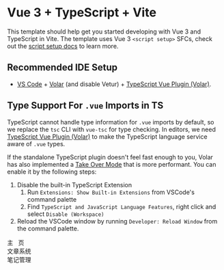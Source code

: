 # Vue 3 + TypeScript + Vite

This template should help get you started developing with Vue 3 and TypeScript in Vite. The template uses Vue 3 `<script setup>` SFCs, check out the [script setup docs](https://v3.vuejs.org/api/sfc-script-setup.html#sfc-script-setup) to learn more.

## Recommended IDE Setup

- [VS Code](https://code.visualstudio.com/) + [Volar](https://marketplace.visualstudio.com/items?itemName=Vue.volar) (and disable Vetur) + [TypeScript Vue Plugin (Volar)](https://marketplace.visualstudio.com/items?itemName=Vue.vscode-typescript-vue-plugin).

## Type Support For `.vue` Imports in TS

TypeScript cannot handle type information for `.vue` imports by default, so we replace the `tsc` CLI with `vue-tsc` for type checking. In editors, we need [TypeScript Vue Plugin (Volar)](https://marketplace.visualstudio.com/items?itemName=Vue.vscode-typescript-vue-plugin) to make the TypeScript language service aware of `.vue` types.

If the standalone TypeScript plugin doesn't feel fast enough to you, Volar has also implemented a [Take Over Mode](https://github.com/johnsoncodehk/volar/discussions/471#discussioncomment-1361669) that is more performant. You can enable it by the following steps:

1. Disable the built-in TypeScript Extension
   1. Run `Extensions: Show Built-in Extensions` from VSCode's command palette
   2. Find `TypeScript and JavaScript Language Features`, right click and select `Disable (Workspace)`
2. Reload the VSCode window by running `Developer: Reload Window` from the command palette.

<div class="menu-item is-active">
          <el-icon>
            <IEpGrid />
          </el-icon>
          <span v-show="!isCollapse">主&nbsp;&nbsp;&nbsp;页</span>
        </div>
        <!-- <div class="menu-item">
          <el-icon>
            <IEpHouse />
          </el-icon>
          <span v-show="!isCollapse">菜单管理</span>
        </div> -->
        <div class="sub-menu">
          <div
            :class="{ 'sub-menu-tit': true, menu_bg: erji }"
            @click="zhankai"
          >
            <el-icon @mouseover="overMenuBox">
              <IEpHouse />
            </el-icon>
            <span v-show="!isCollapse">文章系统</span>
            <el-icon v-show="erji && !isCollapse">
              <IEpArrowUp />
            </el-icon>
            <el-icon v-show="!erji && !isCollapse">
              <IEpArrowDown />
            </el-icon>
          </div>
          <Transition name="combox">
            <div class="sub-item-box" v-show="erji && !isCollapse && erjifl">
              <div class="sub-menu-item" @click="toMenu()">
                <el-icon>
                  <IEpHouse />
                </el-icon>
                <span>笔记管理</span>
              </div>
              <!-- <div class="sub-menu-item">
                <el-icon>
                  <IEpHouse />
                </el-icon>
                <span>轮播图管理</span>
              </div> -->
            </div>
          </Transition>
        </div>